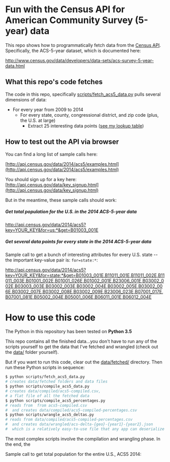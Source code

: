 # Fun with the Census API for American Community Survey (5-year) data

This repo shows how to programmatically fetch data from the [Census API](http://www.census.gov/data/developers/data-sets.html). Specifically, the ACS-5-year dataset, which is documented here:

http://www.census.gov/data/developers/data-sets/acs-survey-5-year-data.html


## What this repo's code fetches

The code in this repo, specifically [scripts/fetch_acs5_data.py](scripts/fetch_acs5_data.py) pulls several dimensions of data:

- For every year from 2009 to 2014
  - For every state, county, congressional district, and zip code (plus, the U.S. at large)
    - Extract 25 interesting data points ([see my lookup table](data/acs5-var-lookups.csv))

## How to test out the API via browser

You can find a long list of sample calls here:

[http://api.census.gov/data/2014/acs5/examples.html](http://api.census.gov/data/2014/acs5/examples.html)

You should sign up for a key here: [http://api.census.gov/data/key_signup.html](http://api.census.gov/data/key_signup.html)

But in the meantime, these sample calls should work:

##### Get total population for the U.S. in the 2014 ACS-5-year data

http://api.census.gov/data/2014/acs5?key=YOUR_KEY&for=us:*&get=B01003_001E


##### Get several data points for every state in the 2014 ACS-5-year data


Sample call to get a bunch of interesting attributes for every U.S. state -- the important key-value pair is: `for=state:*`:


http://api.census.gov/data/2014/acs5?key=YOUR_KEY&for=state:*&get=B01003_001E,B11011_001E,B11011_002E,B11011_003E,B01001_002E,B01001_026E,B01002_001E,B23006_001E,B03002_002E,B03003_003E,B03002_003E,B03002_004E,B03002_005E,B03002_006E,B03002_007E,B03002_008E,B03002_009E,B23006_023E,B07001_017E,B07001_081E,B05002_004E,B05001_006E,B06011_001E,B06012_004E



# How to use this code

The Python in this repository has been tested on __Python 3.5__

This repo contains all the finished data...you don't have to run any of the scripts yourself to get the data that I've fetched and wrangled (check out the [data/](data/) folder yourself).

But if you want to run this code, clear out the [data/fetched/](data/fetched/) directory. Then run these Python scripts in sequence:

~~~sh
$ python scripts/fetch_acs5_data.py 
# creates data/fetched folders and data files
$ python scripts/compile_acs5_data.py
# creates data/compiled/acs5-compiled.csv, 
# a flat file of all the fetched data 
$ python scripts/compile_acs5_percentages.py 
# reads from  from acs5-compiled.csv
#  and creates data/compiled/acs5-compiled-percentages.csv
$ python scripts/wrangle_acs5_deltas.py 
# reads from data/compiled/acs5-compiled-percentages.csv
#  and creates data/wrangled/acs-delta-{geo}-{year1}-{year2}.json
#  which is a relatively easy-to-use file that any app can deserialize
~~~


The most complex scripts involve the compilation and wrangling phase. In the end, the 


Sample call to get total population for the entire U.S., ACS5 2014:

